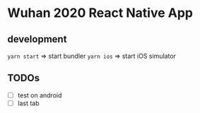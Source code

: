 # Wuhan 2020 React Native App

## development

`yarn start` => start bundler
`yarn ios` => start iOS simulator


## TODOs

* [ ] test on android
* [ ] last tab
